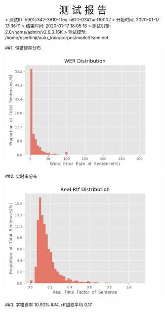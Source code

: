 <center><font size=6>测 试 报 告</font></center>
>	测试ID: b901c342-3910-11ea-b610-0242ac110002
>	开始时间: 2020-01-17 17:36:11
>	结束时间: 2020-01-17 18:05:18
>	测试引擎: 2.0:/home/admin/v2.6.3_16K
>	测试模型: /home/user/linjr/auto_train/corpus/model/fsmn.net

##1. 句错误率分布
![wer_distribution](./Wer_Distribution.png)

##2. 实时率分布
![read_rtf_distribution](./Real_Rtf_Distribution.png)

##3. 字错误率
10.93%
##4. rtf加权平均
0.17

